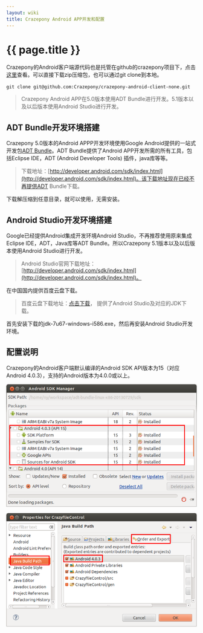 ```yaml
---
layout: wiki
title: Crazepony Android APP开发和配置
---
```


# {{ page.title }}

Crazepony的Android客户端源代码也是托管在github的crazepony项目下，点击[这里](https://github.com/Crazepony/crazepony-android-client-none)查看。可以直接下载zip压缩包，也可以通过git clone到本地。

~~~
git clone git@github.com:Crazepony/crazepony-android-client-none.git
~~~

> Crazepony Android APP在5.0版本使用ADT Bundle进行开发。5.1版本以及以后版本使用Android Studio进行开发。

## ADT Bundle开发环境搭建
Crazepony 5.0版本的Android APPP开发环境使用Google Android提供的一站式开发包[ADT Bundle](http://developer.android.com/sdk/index.html)。ADT Bundle提供了Android APP开发所需的所有工具，包括Eclipse IDE，ADT (Android Developer Tools) 插件，java库等等。

> 下载地址：[http://developer.android.com/sdk/index.html](http://developer.android.com/sdk/index.html)。该下载地址现在已经不再提供ADT Bundle下载。

下载解压缩到任意目录，就可以使用，无需安装。

## Android Studio开发环境搭建

Google已经提供Android集成开发环境Android Studio，不再推荐使用原来集成Eclipse IDE，ADT，Java库等ADT Bundle。所以Crazepony 5.1版本以及以后版本使用Android Studio进行开发。

> Android Studio官网下载地址：[http://developer.android.com/sdk/index.html](http://developer.android.com/sdk/index.html)。

在中国国内提供百度云盘下载。

>百度云盘下载地址：[点击下载](http://pan.baidu.com/s/1nttCBB7)， 提供了Android Studio及对应的JDK下载。

首先安装下载的jdk-7u67-windows-i586.exe，然后再安装Android Studio开发环境。

## 配置说明

Crazepony的Android客户端默认编译的Android SDK API版本为15（对应Android 4.0.3），支持的Android版本为4.0.0或以上。

![](/assets/img/Android-SDK-Manager.png)

![](/assets/img/Properties-for-CrazyflieControll.png)

